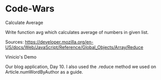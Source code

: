 # Code-Wars
Calculate Average

Write function avg which calculates average of numbers in given list.

Sources:
https://developer.mozilla.org/en-US/docs/Web/JavaScript/Reference/Global_Objects/Array/Reduce

Vinicio's Demo

Our blog application, Day 10.  I also used the .reduce method we used on Article.numWordByAuthor as a guide.
